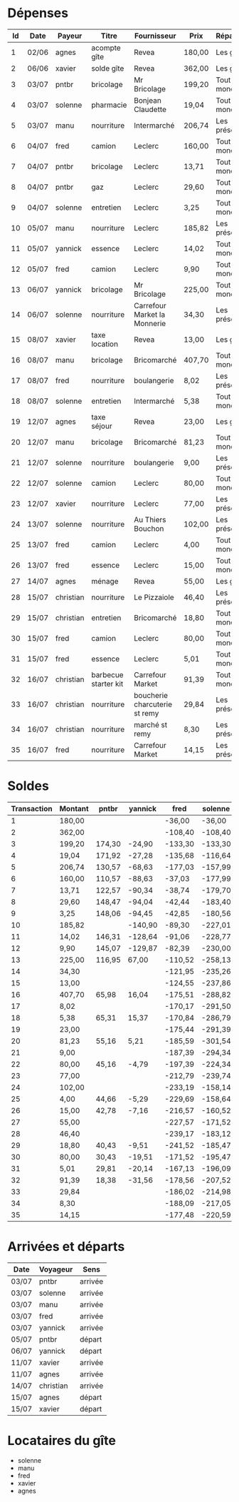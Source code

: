 # Dépenses
Id | Date  | Payeur    | Titre                | Fournisseur                   | Prix   | Répartition
-- | ----- | --------- | -------------------- | ----------------------------- | ------ | ---------------
 1 | 02/06 | agnes     | acompte gîte         | Revea                         | 180,00 | Les gîtants
 2 | 06/06 | xavier    | solde gîte           | Revea                         | 362,00 | Les gîtants
 3 | 03/07 | pntbr     | bricolage            | Mr Bricolage                  | 199,20 | Tout le monde
 4 | 03/07 | solenne   | pharmacie            | Bonjean Claudette             |  19,04 | Tout le monde
 5 | 03/07 | manu      | nourriture           | Intermarché                   | 206,74 | Les présent/e/s
 6 | 04/07 | fred      | camion               | Leclerc                       | 160,00 | Tout le monde
 7 | 04/07 | pntbr     | bricolage            | Leclerc                       |  13,71 | Tout le monde
 8 | 04/07 | pntbr     | gaz                  | Leclerc                       |  29,60 | Tout le monde
 9 | 04/07 | solenne   | entretien            | Leclerc                       |   3,25 | Tout le monde
10 | 05/07 | manu      | nourriture           | Leclerc                       | 185,82 | Les présent/e/s
11 | 05/07 | yannick   | essence              | Leclerc                       |  14,02 | Tout le monde
12 | 05/07 | fred      | camion               | Leclerc                       |   9,90 | Tout le monde
13 | 06/07 | yannick   | bricolage            | Mr Bricolage                  | 225,00 | Tout le monde
14 | 06/07 | solenne   | nourriture           | Carrefour Market la Monnerie  |  34,30 | Les présent/e/s
15 | 08/07 | xavier    | taxe location        | Revea                         |  13,00 | Les gîtants
16 | 08/07 | manu      | bricolage            | Bricomarché                   | 407,70 | Tout le monde
17 | 08/07 | fred      | nourriture           | boulangerie                   |   8,02 | Les présent/e/s
18 | 08/07 | solenne   | entretien            | Intermarché                   |   5,38 | Tout le monde
19 | 12/07 | agnes     | taxe séjour          | Revea                         |  23,00 | Les gîtants
20 | 12/07 | manu      | bricolage            | Bricomarché                   |  81,23 | Tout le monde
21 | 12/07 | solenne   | nourriture           | boulangerie                   |   9,00 | Les présent/e/s
22 | 12/07 | solenne   | camion               | Leclerc                       |  80,00 | Tout le monde
23 | 12/07 | xavier    | nourriture           | Leclerc                       |  77,00 | Les présent/e/s
24 | 13/07 | solenne   | nourriture           | Au Thiers Bouchon             | 102,00 | Les présent/e/s
25 | 13/07 | fred      | camion               | Leclerc                       |   4,00 | Tout le monde
26 | 13/07 | fred      | essence              | Leclerc                       |  15,00 | Tout le monde
27 | 14/07 | agnes     | ménage               | Revea                         |  55,00 | Les gîtants
28 | 15/07 | christian | nourriture           | Le Pizzaiole                  |  46,40 | Les présent/e/s
29 | 15/07 | christian | entretien            | Bricomarché                   |  18,80 | Tout le monde
30 | 15/07 | fred      | camion               | Leclerc                       |  80,00 | Tout le monde
31 | 15/07 | fred      | essence              | Leclerc                       |   5,01 | Tout le monde
32 | 16/07 | christian | barbecue starter kit | Carrefour Market              |  91,39 | Tout le monde
33 | 16/07 | christian | nourriture           | boucherie charcuterie st remy |  29,84 | Les présent/e/s
34 | 16/07 | christian | nourriture           | marché st remy                |   8,30 | Les présent/e/s
35 | 16/07 | fred      | nourriture           | Carrefour Market              |  14,15 | Les présent/e/s

# Soldes
Transaction | Montant | pntbr  | yannick | fred    | solenne | manu    | xavier | agnes   | christian
----------- | ------- | ------ | ------- | ------- | ------- | ------- | ------ | ------- | ---------
          1 |  180,00 |        |         |  -36,00 |  -36,00 |  -36,00 | -36,00 |  144,00 |
          2 |  362,00 |        |         | -108,40 | -108,40 | -108,40 | 253,60 |   71,60 |
          3 |  199,20 | 174,30 |  -24,90 | -133,30 | -133,30 | -133,30 | 228,70 |   46,70 |    -24,90
          4 |   19,04 | 171,92 |  -27,28 | -135,68 | -116,64 | -135,68 | 226,32 |   44,32 |    -27,28
          5 |  206,74 | 130,57 |  -68,63 | -177,03 | -157,99 |   29,71 |        |         |
          6 |  160,00 | 110,57 |  -88,63 |  -37,03 | -177,99 |    9,71 | 206,32 |   24,32 |    -47,28
          7 |   13,71 | 122,57 |  -90,34 |  -38,74 | -179,70 |    8,00 | 204,61 |   22,61 |    -48,99
          8 |   29,60 | 148,47 |  -94,04 |  -42,44 | -183,40 |    4,30 | 200,91 |   18,91 |    -52,69
          9 |    3,25 | 148,06 |  -94,45 |  -42,85 | -180,56 |    3,89 | 200,50 |   18,50 |    -53,10
         10 |  185,82 |        | -140,90 |  -89,30 | -227,01 |  143,26 |        |         |
         11 |   14,02 | 146,31 | -128,64 |  -91,06 | -228,77 |  141,50 | 198,75 |   16,75 |    -54,85
         12 |    9,90 | 145,07 | -129,87 |  -82,39 | -230,00 |  140,27 | 197,51 |   15,51 |    -56,09
         13 |  225,00 | 116,95 |   67,00 | -110,52 | -258,13 |  112,14 | 169,39 |  -12,62 |    -84,22
         14 |   34,30 |        |         | -121,95 | -235,26 |  100,71 |        |         |
         15 |   13,00 |        |         | -124,55 | -237,86 |   98,11 | 179,79 |  -15,22 |
         16 |  407,70 |  65,98 |   16,04 | -175,51 | -288,82 |  454,85 | 128,82 |  -66,18 |   -135,18
         17 |    8,02 |        |         | -170,17 | -291,50 |  452,17 |        |         |
         18 |    5,38 |  65,31 |   15,37 | -170,84 | -286,79 |  451,50 | 128,15 |  -66,85 |   -135,85
         19 |   23,00 |        |         | -175,44 | -291,39 |  446,90 | 123,55 |  -48,45 |
         20 |   81,23 |  55,16 |    5,21 | -185,59 | -301,54 |  517,98 | 113,40 |  -58,60 |   -146,00
         21 |    9,00 |        |         | -187,39 | -294,34 |  516,18 | 111,60 |  -60,40 |
         22 |   80,00 |  45,16 |   -4,79 | -197,39 | -224,34 |  506,18 | 101,60 |  -70,40 |   -156,00
         23 |   77,00 |        |         | -212,79 | -239,74 |  490,78 | 163,20 |  -85,80 |
         24 |  102,00 |        |         | -233,19 | -158,14 |  470,38 | 142,80 | -106,20 |
         25 |    4,00 |  44,66 |   -5,29 | -229,69 | -158,64 |  469,88 | 142,30 | -106,70 |   -156,50
         26 |   15,00 |  42,78 |   -7,16 | -216,57 | -160,52 |  468,00 | 140,42 | -108,58 |   -158,38
         27 |   55,00 |        |         | -227,57 | -171,52 |  457,00 | 129,42 |  -64,58 |
         28 |   46,40 |        |         | -239,17 | -183,12 |  445,40 |        |         |   -123,58
         29 |   18,80 |  40,43 |   -9,51 | -241,52 | -185,47 |  443,05 | 127,07 |  -66,93 |   -107,13
         30 |   80,00 |  30,43 |  -19,51 | -171,52 | -195,47 |  433,05 | 117,07 |  -76,93 |   -117,13
         31 |    5,01 |  29,81 |  -20,14 | -167,13 | -196,09 |  432,43 | 116,45 |  -77,56 |   -117,76
         32 |   91,39 |  18,38 |  -31,56 | -178,56 | -207,52 |  421,00 | 105,02 |  -88,98 |    -37,79
         33 |   29,84 |        |         | -186,02 | -214,98 |  413,54 |        |         |    -15,41
         34 |    8,30 |        |         | -188,09 | -217,05 |  411,47 |        |         |     -9,18
         35 |   14,15 |        |         | -177,48 | -220,59 |  407,93 |        |         |    -12,72

# Arrivées et départs
Date  | Voyageur  | Sens
----- | --------- | -------
03/07 | pntbr     | arrivée
03/07 | solenne   | arrivée
03/07 | manu      | arrivée
03/07 | fred      | arrivée
03/07 | yannick   | arrivée
05/07 | pntbr     | départ
06/07 | yannick   | départ
11/07 | xavier    | arrivée
11/07 | agnes     | arrivée
14/07 | christian | arrivée
15/07 | agnes     | départ
15/07 | xavier    | départ

# Locataires du gîte
- solenne
- manu
- fred
- xavier
- agnes

